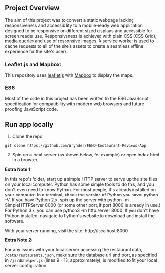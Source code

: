 ## Project Overview

The aim of this project was to convert a static webpage lacking responsiveness and accessibility to a mobile-ready web application designed to be responsive on different sized displays and accessible for screen reader use. 
Responsiveness is achieved with plain CSS (CSS Grid), media queries and use of responsive images.
A service worker is used to cache requests to all of the site’s assets to create a seamless offline experience for the site's users.

### Leaflet.js and Mapbox:

This repository uses [leafletjs](https://leafletjs.com/) with [Mapbox](https://www.mapbox.com/) to display the maps.

### ES6

Most of the code in this project has been written to the ES6 JavaScript specification for compatibility with modern web browsers and future proofing JavaScript code.

## Run app locally
1. Clone the repo
```
git clone https://github.com/Wryhder/FEND-Restaurant-Reviews-App
```
2. Spin up a local server (as shown below, for example) or open index.html in a browser.

**Extra Note 1:**

In this repo's folder, start up a simple HTTP server to serve up the site files on your local computer. Python has some simple tools to do this, and you don't even need to know Python. For most people, it's already installed on your computer.
In a terminal, check the version of Python you have: python -V. If you have Python 2.x, spin up the server with python -m SimpleHTTPServer 8000 (or some other port, if port 8000 is already in use.) For Python 3.x, you can use python3 -m http.server 8000. If you don't have Python installed, navigate to Python's website to download and install the software.

With your server running, visit the site: http://localhost:8000

**Extra Note 2:**

For any issues with your local server accessing the restaurant data, `/data/restaurants.json`, make sure the database url and port, as specified in `/js/dbhelper.js` (lines 9 - 13, approximately), is modified to fit your local server configuration.

